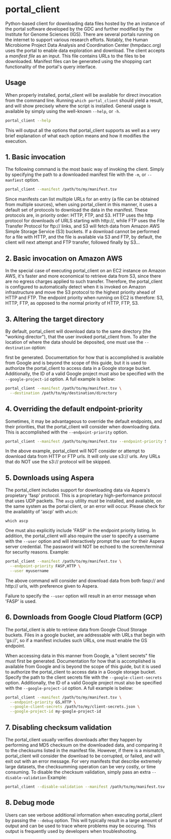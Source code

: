 # portal_client

Python-based client for downloading data files hosted by the an instance of
the portal software developed by the GDC and further modified by the
Institute for Genome Sciences (IGS). There are several portals running on the
internet to support various research efforts. Notably, the Human Microbiome
Project Data Analysis and Coordination Center (hmpdacc.org) uses the portal
to enable data exploration and download. The client accepts a *manifest file*
as an input. This file contains URLs to the files to be downloaded. Manifest
files can be generated using the shopping cart functionality of the portal's
query interface.

## Usage

When properly installed, portal_client will be available for direct invocation
from the command line. Running `which portal_client` should yield a result, and
will show precisely where the script is installed. General usage is available
by simply using the well-known `--help`, or `-h`.

```bash
portal_client --help
```

This will output all the options that portal_client supports as well as a
very brief explanation of what each option means and how it modifies the
execution.

## 1. Basic invocation

The following command is the most basic way of invoking the client. Simply by
specifying the path to a downloaded manifest file with the `-m`, or `--manfiest`
option.

```bash
portal_client --manifest /path/to/my/manifest.tsv 
```

Since manifests can list multiple URLs for an entry (a file can be obtained
from multiple sources), when using portal_client in this manner, it uses a
default set of protocols to download the data in the manifest. These
protocols are, in priority order: HTTP, FTP, and S3. HTTP uses the http
protocol for downloads of URLS starting with http://, while FTP uses the File
Transfer Protocol for ftp:// links, and S3 will fetch data from Amazon AWS
Simple Storage Service (S3) buckets. If a download cannot be performed for
a file with HTTP, and the file is available via S3 and FTP, by default, the
client will next attempt and FTP transfer, followed finally by S3...

## 2. Basic invocation on Amazon AWS

In the special case of executing portal_client on an EC2 instance on Amazon
AWS, it's faster and more economical to retrieve data from S3, since there
are no egress charges applied to such transfer. Therefore, the portal_client
is configured to automatically detect when it is invoked on Amazon infrastructure
and move the S3 protocol to the highest priority ahead of HTTP and FTP. The
endpoint priority when running on EC2 is therefore: S3, HTTP, FTP, as opposed
to the normal priority of HTTP, FTP, S3.

## 3. Altering the target directory

By default, portal_client will download data to the same directory (the
"working director"), that the user invoked portal_client from. To alter the
location of where the data should be deposited, one must use the 
`--destination` option:

first be generated. Documentation for how that is accomplished is available
from Google and is beyond the scope of this guide, but it is used to
authorize the portal_client to access data in a Google storage bucket.
Additionally, the ID of a valid Google project must also be specified with
the `--google-project-id` option. A full example is below:

```bash
portal_client --manifest /path/to/my/manifest.tsv \
  --destination /path/to/my/destination/directory
```

## 4. Overriding the default endpoint-priority

Sometimes, it may be advantageous to override the default endpoints, and their
priorities, that the portal_client will consider when downloading data. This is
accomplished with the `--endpoint-priority` option.

```bash
portal_client --manifest /path/to/my/manifest.tsv --endpoint-priority S3
```

In the above example, portal_client will NOT consider or attempt to download
data from HTTP or FTP urls. It will only use s3:// urls. Any URLs that do NOT
use the s3:// protocol will be skipped.

## 5. Downloads using Aspera

The portal_client includes support for downloading data via Aspera's propietary
'fasp' protocol. This is a proprietary high-performance protocol that uses UDP packets.
The `ascp` utility *must* be installed, and available, on the same system as the portal client, or an error will occur. Please check for the availablity of 'ascp'
with `which`:

```
which ascp
```

One must also explicitly include 'FASP' in the endpoint priority listing. In
addition, the portal_client will also require the user to specify a username
with the `--user` option and will interactively prompt the user for their
Aspera server credential. The password will NOT be echoed to the
screen/terminal for security reasons. Example:

```bash
portal_client --manifest /path/to/my/manifest.tsv \
  --endpoint-priority FASP,HTTP \
  --user myusername
```

The above command will consider and download data from both fasp:// and http://
urls, with preference given to Aspera.

Failure to specify the `--user` option will result in an error message when
'FASP' is used.

## 6. Downloads from Google Cloud Platform (GCP)

The portal_client is able to retrieve data from Google Cloud Storage buckets.
Files in a google bucket, are addressable with URLs that begin with 'gs://',
so if a manifest includes such URLs, one must enable the GS
endpoint. 

When accessing data in this manner from Google, a "client secrets" file must
first be generated. Documentation for how that is accomplished is available
from Google and is beyond the scope of this guide, but it is used to
authorize the portal_client to access data in a Google storage bucket.
Specify the path to the client secrets file with the
`--google-client-secrets` option. Additionally, the ID of a valid Google
project must also be specified with the `--google-project-id` option. A full
example is below:

```bash
portal_client --manifest /path/to/my/manifest.tsv \
  --endpoint-priority GS,HTTP \
  --google-client-secrets /path/to/my/client-secrets.json \
  --google-project-id my-google-project-id
```

## 7. Disabling checksum validation

The portal_client usually verifies downloads after they happen by performing
and MD5 checksum on the downloaded data, and comparing it to the checksums
listed in the manifest file. However, if there is a mismatch, portal_client
will consider the download to be corrupted, or failed, and will exit out
with an error message. For very manifests that describe extremely large
datasets, the checksumming operation can be very costly, or time consuming.
To disable the checksum validation, simply pass an extra `--disable-validation`
Example:

```bash
portal_client --disable-validation --manifest /path/to/my/manifest.tsv
```

## 8. Debug mode

Users can see verbose additional information when executing portal_client by
passing the `--debug` option. This will typically result in a large amount of
output and can be used to trace where problems may be occuring. This output is
frequently used by developers when troubleshooting.